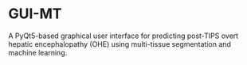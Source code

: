 # GUI-MT
A PyQt5-based graphical user interface for predicting post-TIPS overt hepatic encephalopathy (OHE) using multi-tissue segmentation and machine learning.
